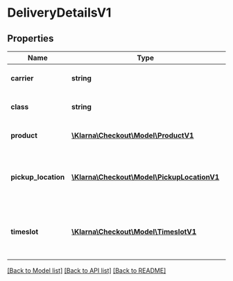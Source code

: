 # DeliveryDetailsV1

## Properties
Name | Type | Description | Notes
------------ | ------------- | ------------- | -------------
**carrier** | **string** | Carrier product name | [optional] 
**class** | **string** | Type of shipping class | [optional] 
**product** | [**\Klarna\Checkout\Model\ProductV1**](ProductV1.md) | Upstream carrier product | [optional] 
**pickup_location** | [**\Klarna\Checkout\Model\PickupLocationV1**](PickupLocationV1.md) | The selected location for this shipping option | [optional] 
**timeslot** | [**\Klarna\Checkout\Model\TimeslotV1**](TimeslotV1.md) | The selected timeslot for this shipping option | [optional] 

[[Back to Model list]](../README.md#documentation-for-models) [[Back to API list]](../README.md#documentation-for-api-endpoints) [[Back to README]](../README.md)



